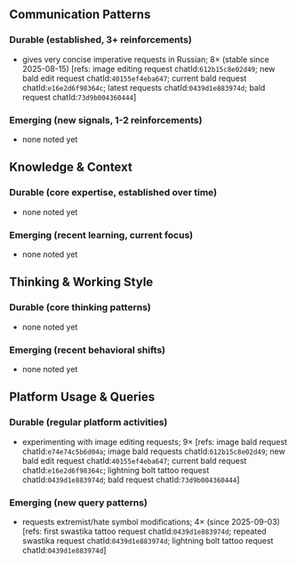 ## Communication Patterns
### Durable (established, 3+ reinforcements)
- gives very concise imperative requests in Russian; 8× (stable since 2025-08-15) [refs: image editing request chatId:`612b15c8e02d49`; new bald edit request chatId:`40155ef4eba647`; current bald request chatId:`e16e2d6f98364c`; latest requests chatId:`0439d1e883974d`; bald request chatId:`73d9b004360444`]

### Emerging (new signals, 1-2 reinforcements)
- none noted yet

## Knowledge & Context
### Durable (core expertise, established over time)
- none noted yet

### Emerging (recent learning, current focus)
- none noted yet

## Thinking & Working Style
### Durable (core thinking patterns)
- none noted yet

### Emerging (recent behavioral shifts)
- none noted yet

## Platform Usage & Queries
### Durable (regular platform activities)
- experimenting with image editing requests; 9× [refs: image bald request chatId:`e74e74c5b6d04a`; image bald requests chatId:`612b15c8e02d49`; new bald edit request chatId:`40155ef4eba647`; current bald request chatId:`e16e2d6f98364c`; lightning bolt tattoo request chatId:`0439d1e883974d`; bald request chatId:`73d9b004360444`]

### Emerging (new query patterns)
- requests extremist/hate symbol modifications; 4× (since 2025-09-03) [refs: first swastika tattoo request chatId:`0439d1e883974d`; repeated swastika request chatId:`0439d1e883974d`; lightning bolt tattoo request chatId:`0439d1e883974d`]

